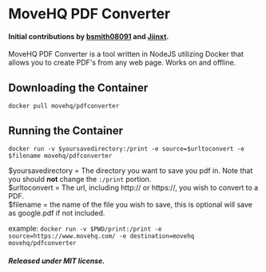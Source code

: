 # MoveHQ PDF Converter
#### Initial contributions by [bsmith08091](https://github.com/bsmith08091) and [Jiinxt](https://github.com/Jiinxt).

MoveHQ PDF Converter is a tool written in NodeJS utilizing Docker that allows you to create PDF's from any web page. Works on and offline.

## Downloading the Container
`docker pull movehq/pdfconverter`

## Running the Container
`docker run -v $yoursavedirectory:/print -e source=$urltoconvert -e $filename movehq/pdfconverter`

$yoursavedirectory = The directory you want to save you pdf in. Note that you should **not** change the `:/print` portion.  
$urltoconvert = The url, including http:// or https://, you wish to convert to a PDF.  
$filename = the name of the file you wish to save, this is optional will save as google.pdf if not included.

example:
`docker run -v $PWD/print:/print -e source=https://www.movehq.com/ -e destination=movehq movehq/pdfconverter`

#####  Released under MIT license.